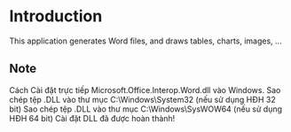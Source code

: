 
# Introduction

This application generates Word files, and draws tables, charts, images, ... 


## Note
  Cách Cài đặt trực tiếp Microsoft.Office.Interop.Word.dll vào Windows.
  Sao chép tệp .DLL vào thư mục C:\Windows\System32 (nếu sử dụng HĐH 32 bit)
  Sao chép tệp .DLL vào thư mục C:\Windows\SysWOW64 (nếu sử dụng HĐH 64 bit)
  Cài đặt DLL đã được hoàn thành!
 


